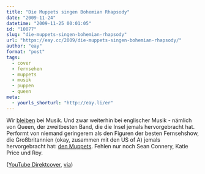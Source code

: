 ```yaml
---
title: "Die Muppets singen Bohemian Rhapsody"
date: "2009-11-24"
datetime: "2009-11-25 00:01:05"
id: "10077"
slug: "die-muppets-singen-bohemian-rhapsody"
url: "https://eay.cc/2009/die-muppets-singen-bohemian-rhapsody/"
author: "eay"
format: "post"
tags:
  - cover
  - fernsehen
  - muppets
  - musik
  - puppen
  - queen
meta:
  - yourls_shorturl: "http://eay.li/er"
---
```


Wir [bleiben](//eay.cc/2009/the-beatles-in-the-year-3000/) bei Musik. Und zwar weiterhin bei englischer Musik - nämlich von Queen, der zweitbesten Band, die die Insel jemals hervorgebracht hat. Performt von niemand geringerem als den Figuren der besten Fernsehshow, die Großbritannien (okay, zusammen mit den US of A) jemals hervorgebracht hat: [den Muppets](//eay.cc/tag/muppets/). Fehlen nur noch Sean Connery, Katie Price und Roy.

 ([YouTube Direktcover](http://www.youtube.com/watch?v=tgbNymZ7vqY), [via](http://www.nomnomnom.de/2009/11/24/digital-bohemians))
